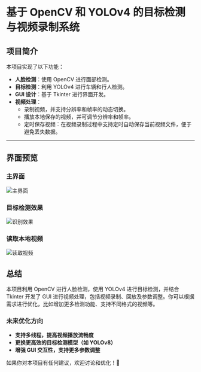 # **基于 OpenCV 和 YOLOv4 的目标检测与视频录制系统**

## **项目简介**
本项目实现了以下功能：

- **人脸检测**：使用 OpenCV 进行面部检测。
- **目标检测**：利用 YOLOv4 进行车辆和行人检测。
- **GUI 设计**：基于 Tkinter 进行界面开发。
- **视频处理**：
  - 录制视频，并支持分辨率和帧率的动态切换。
  - 播放本地保存的视频，并可调节分辨率和帧率。
  - 定时保存视频：在视频录制过程中支持定时自动保存当前视频文件，便于避免丢失数据。


---

## **界面预览**
### **主界面**
![主界面](https://github.com/user-attachments/assets/6483c651-c072-4fac-9ad4-ad7ec83b80c8)

### **目标检测效果**
![识别效果](https://github.com/user-attachments/assets/14a9866a-d362-402f-91a6-23294244d693)

### **读取本地视频**
![读取视频](https://github.com/user-attachments/assets/04ae31dd-1379-4d95-9d04-389955ee225b)


## **总结**
本项目利用 OpenCV 进行人脸检测，使用 YOLOv4 进行目标检测，并结合 Tkinter 开发了 GUI 进行视频处理，包括视频录制、回放及参数调整。你可以根据需求进行优化，比如增加更多检测功能、支持不同格式的视频等。

### **未来优化方向**
- **支持多线程，提高视频播放流畅度**
- **更换更高效的目标检测模型（如 YOLOv8）**
- **增强 GUI 交互性，支持更多参数调整**

如果你对本项目有任何建议，欢迎讨论和优化！🚀
